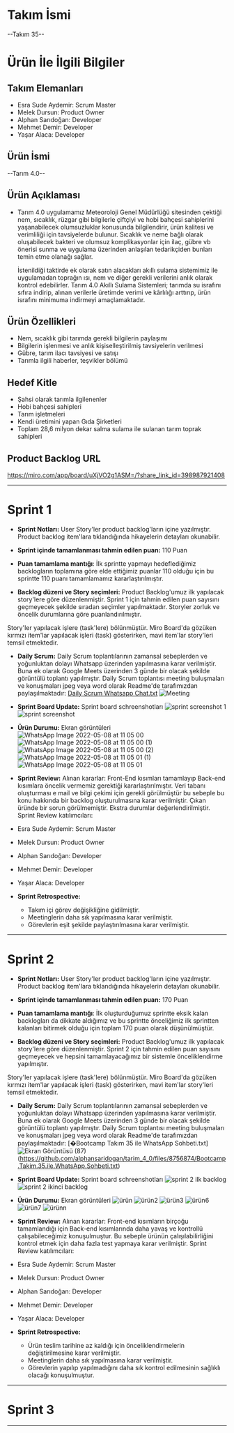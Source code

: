 # **Takım İsmi**

--Takım 35--

# Ürün İle İlgili Bilgiler

## Takım Elemanları

- Esra Sude Aydemir: Scrum Master
- Melek Dursun: Product Owner
- Alphan Sarıdoğan: Developer
- Mehmet Demir: Developer
- Yaşar Alaca: Developer

## Ürün İsmi

--Tarım 4.0--

## Ürün Açıklaması

-  Tarım 4.0 uygulamamız Meteoroloji Genel Müdürlüğü sitesinden çektiği nem, sıcaklık, rüzgar gibi bilgilerle çiftçiyi ve hobi bahçesi sahiplerini yaşanabilecek olumsuzluklar konusunda bilgilendirir, ürün kalitesi ve verimliliği için tavsiyelerde bulunur. Sıcaklık ve neme bağlı olarak oluşabilecek bakteri ve olumsuz komplikasyonlar için ilaç, gübre vb  önerisi sunma ve uygulama üzerinden anlaşılan tedarikçiden bunları temin etme olanağı sağlar.

   İstenildiği taktirde ek olarak satın alacakları akıllı sulama sistemimiz ile uygulamadan toprağın ısı, nem ve diğer gerekli verilerini anlık olarak kontrol edebilirler.
   Tarım 4.0 Akıllı Sulama Sistemleri; tarımda su israfını sıfıra indirip, alınan verilerle üretimde verimi ve kârlılığı arttırıp, ürün israfını minimuma indirmeyi amaçlamaktadır.

## Ürün Özellikleri

- Nem, sıcaklık gibi tarımda gerekli bilgilerin paylaşımı
- Bilgilerin işlenmesi ve anlık kişiselleştirilmiş tavsiyelerin verilmesi
- Gübre, tarım ilacı tavsiyesi ve satışı
- Tarımla ilgili haberler, teşvikler bölümü

## Hedef Kitle

- Şahsi olarak tarımla ilgilenenler
- Hobi bahçesi sahipleri
- Tarım işletmeleri
- Kendi üretimini yapan Gıda Şirketleri
- Toplam 28,6 milyon dekar salma sulama ile sulanan tarım toprak sahipleri


## Product Backlog URL

https://miro.com/app/board/uXjVO2g1ASM=/?share_link_id=398987921408

---

# Sprint 1
- **Sprint Notları:** User Story'ler product backlog'ların içine yazılmıştır. Product backlog item'lara tıklandığında hikayelerin detayları okunabilir. 

- **Sprint içinde tamamlanması tahmin edilen puan:** 110 Puan
- **Puan tamamlama mantığı**: İlk sprintte yapmayı hedeflediğimiz backlogların toplamına göre elde ettiğimiz puanlar 110 olduğu için bu sprintte 110 puanı tamamlamamız kararlaştırılmıştır.

- **Backlog düzeni ve Story seçimleri:** Product Backlog'umuz ilk yapılacak story'lere göre düzenlenmiştir. Sprint 1 için tahmin edilen puan sayısını geçmeyecek şekilde sıradan seçimler yapılmaktadır. Storyler zorluk ve öncelik durumlarına göre puanlandırılmıştır.

Story'ler yapılacak işlere (task'lere) bölünmüştür. Miro Board'da gözüken kırmızı item'lar yapılacak işleri (task) gösterirken, mavi item'lar story'leri temsil etmektedir.

- **Daily Scrum:** Daily Scrum toplantılarının zamansal sebeplerden ve yoğunluktan dolayı Whatsapp üzerinden yapılmasına karar verilmiştir. Buna ek olarak Google Meets üzerinden 3 günde bir olacak şekilde görüntülü toplantı yapılmıştır. Daily Scrum toplantısı meeting buluşmaları ve konuşmaları jpeg veya word olarak Readme'de tarafımızdan paylaşılmaktadır: [Daily Scrum Whatsapp Chat.txt](https://github.com/alphansaridogan/tarim_4_0/files/8647023/Daily.Scrum.Whatsapp.Chat.txt) ![Meeting](https://user-images.githubusercontent.com/76884034/167298133-de9e602c-ff04-490e-82a5-9e396af0bbbd.png)

- **Sprint Board Update:** Sprint board schreenshotları 
![sprint screenshot 1](https://user-images.githubusercontent.com/76884034/167298787-ba397176-f547-47b1-a9e8-e4b591e645cd.png)
![sprint screenshot](https://user-images.githubusercontent.com/76884034/167298788-df79b8a3-157a-4805-a414-773d22b6f6cf.png)

- **Ürün Durumu:** Ekran görüntüleri
![WhatsApp Image 2022-05-08 at 11 05 00](https://user-images.githubusercontent.com/76884034/167298820-9e0210e7-69a1-4a90-97cb-a11daa5036e9.jpeg)
![WhatsApp Image 2022-05-08 at 11 05 00 (1)](https://user-images.githubusercontent.com/76884034/167298831-2379ec75-f43a-4064-a2cf-1f9a38970056.jpeg)
![WhatsApp Image 2022-05-08 at 11 05 00 (2)](https://user-images.githubusercontent.com/76884034/167298834-cd83e0c9-821e-47df-b66a-fdeb0d3db7db.jpeg)
![WhatsApp Image 2022-05-08 at 11 05 01 (1)](https://user-images.githubusercontent.com/76884034/167298836-459200d3-7eca-450f-92c9-0faf9bb07a57.jpeg)
![WhatsApp Image 2022-05-08 at 11 05 01](https://user-images.githubusercontent.com/76884034/167298839-e669f3cf-f000-4d8a-862f-67a3e92ac6b1.jpeg)

- **Sprint Review:** Alınan kararlar: Front-End kısımları tamamlayıp Back-end kısımlara öncelik vermemiz gerektiği kararlaştırılmıştır. Veri tabanı oluşturması e mail ve bilgi çekimi için gerekli görülmüştür bu sebeple bu konu hakkında bir backlog oluşturulmasına karar verilmiştir. Çıkan üründe bir sorun görülmemiştir. Ekstra durumlar değerlendirilmiştir. Sprint Review katılımcıları:
 - Esra Sude Aydemir: Scrum Master
 - Melek Dursun: Product Owner
 - Alphan Sarıdoğan: Developer
 - Mehmet Demir: Developer
 - Yaşar Alaca: Developer
- **Sprint Retrospective:**
   -  Takım içi görev değişikliğine gidilmiştir.
   -  Meetinglerin daha sık yapılmasına karar verilmiştir.
   -  Görevlerin eşit şekilde paylaştırılmasına karar verilmiştir.

---

# Sprint 2
- **Sprint Notları:** User Story'ler product backlog'ların içine yazılmıştır. Product backlog item'lara tıklandığında hikayelerin detayları okunabilir. 

- **Sprint içinde tamamlanması tahmin edilen puan:** 170 Puan
- **Puan tamamlama mantığı**: İlk oluşturduğumuz sprintte eksik kalan backlogları da dikkate aldığımız ve bu sprintte önceliğimiz ilk sprintten kalanları bitirmek olduğu için toplam 170 puan olarak düşünülmüştür.
- **Backlog düzeni ve Story seçimleri:** Product Backlog'umuz ilk yapılacak story'lere göre düzenlenmiştir. Sprint 2 için tahmin edilen puan sayısını geçmeyecek ve hepsini tamamlayacağımız bir sistemle önceliklendirme yapılmıştır.

Story'ler yapılacak işlere (task'lere) bölünmüştür. Miro Board'da gözüken kırmızı item'lar yapılacak işleri (task) gösterirken, mavi item'lar story'leri temsil etmektedir.

- **Daily Scrum:** Daily Scrum toplantılarının zamansal sebeplerden ve yoğunluktan dolayı Whatsapp üzerinden yapılmasına karar verilmiştir. Buna ek olarak Google Meets üzerinden 3 günde bir olacak şekilde görüntülü toplantı yapılmıştır. Daily Scrum toplantısı meeting buluşmaları ve konuşmaları jpeg veya word olarak Readme'de tarafımızdan paylaşılmaktadır: [�Bootcamp Takım 35 ile WhatsApp Sohbeti.txt]![Ekran Görüntüsü (87)](https://user-images.githubusercontent.com/76884034/169873215-b2b00b5a-c1c6-4b19-b497-2e24a58430d1.png)
(https://github.com/alphansaridogan/tarim_4_0/files/8756874/Bootcamp.Takim.35.ile.WhatsApp.Sohbeti.txt)

- **Sprint Board Update:** Sprint board schreenshotları 
![sprint 2 ilk backlog](https://user-images.githubusercontent.com/76884034/169873488-3bdd6480-c148-4da7-8638-77266cbd2b5e.png)
![sprint 2 ikinci backlog](https://user-images.githubusercontent.com/76884034/169873510-63f814eb-2253-4f83-a090-0ba3ae3a2a23.png)

- **Ürün Durumu:** Ekran görüntüleri
![ürün](https://user-images.githubusercontent.com/76884034/169874026-66fc607f-1332-4a28-adfc-50a6153b81f3.jpeg)
![ürün2](https://user-images.githubusercontent.com/76884034/169874048-2970a062-0e80-4940-b28d-cc430031824c.jpeg)
![ürün3](https://user-images.githubusercontent.com/76884034/169874061-ff58de43-f8e0-4dd2-8fb7-39dbb0e520a7.jpeg)
![ürün6](https://user-images.githubusercontent.com/76884034/169874086-b30b250d-2c60-45b6-bce5-51143c826635.jpeg)
![ürün7](https://user-images.githubusercontent.com/76884034/169874153-9068973c-52fc-4c29-9cbe-9edb84a316d4.jpeg)
![ürünn](https://user-images.githubusercontent.com/76884034/169874170-0b18e7ad-2785-4171-94c7-8d8230da6511.jpeg)

- **Sprint Review:** Alınan kararlar: Front-end kısımların birçoğu tamamlandığı için Back-end kısımlarında daha yavaş ve kontrollü çalışabileceğimiz konuşulmuştur. Bu sebeple ürünün çalışılabilirliğini kontrol etmek için daha fazla test yapmaya karar verilmiştir. Sprint Review katılımcıları:
 - Esra Sude Aydemir: Scrum Master
 - Melek Dursun: Product Owner
 - Alphan Sarıdoğan: Developer
 - Mehmet Demir: Developer
 - Yaşar Alaca: Developer
- **Sprint Retrospective:**
   -  Ürün teslim tarihine az kaldığı için önceliklendirmelerin değiştirilmesine karar verilmiştir.
   -  Meetinglerin daha sık yapılmasına karar verilmiştir.
   -  Görevlerin yapılıp yapılmadığını daha sık kontrol edilmesinin sağlıklı olacağı konuşulmuştur.

---

# Sprint 3

---
